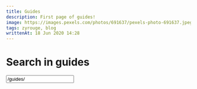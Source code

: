 ```yaml
---
title: Guides
description: First page of guides!
image: https://images.pexels.com/photos/691637/pexels-photo-691637.jpeg?cs=srgb&dl=person-holding-compass-691637.jpg&fm=jpg
tags: zyrouge, blog
writtenAt: 18 Jun 2020 14:28
---
```


# Search in guides

<div class="field">
    <p class="control has-icons-left">
        <input class="input" type="text" placeholder="Search posts..." id="recommendations-search" value="/guides/ ">
        <span class="icon is-small is-left">
            <i class="fas fa-search"></i>
        </span>
    </p>
</div><br>

<div id="recommendations-box"></div>